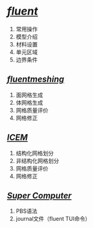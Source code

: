 # [*fluent*](https://github.com/lSereino/fluent/blob/main/Fluent)
1. 常用操作
2. 模型介绍
3. 材料设置
4. 单元区域
5. 边界条件

## [*fluentmeshing*](https://github.com/lSereino/fluent/blob/main/fluentmeshing.md)

1. 面网格生成
2. 体网格生成
3. 网格质量评价
4. 网格修正


## [*ICEM*](https://github.com/lSereino/fluent/blob/main/ICEM)
1. 结构化网格划分
2. 非结构化网格划分
3. 网格质量评价
4. 网格修正

## [*Super Computer*](https://github.com/lSereino/fluent/blob/main/super%20computer)
1. PBS语法
2. journal文件（fluent TUI命令）
